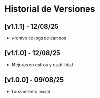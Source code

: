 # Historial de Versiones

## [v1.1.1] - 12/08/25
- Archivo de logs de cambos

## [v1.1.0] - 12/08/25
- Mejoras en estilos y usabilidad

## [v1.0.0] - 09/08/25
- Lanzamiento inicial